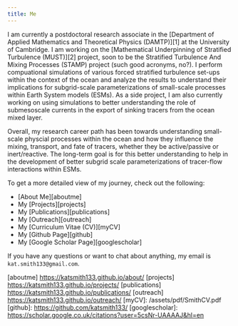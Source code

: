 ```yaml
---
title: Me
---
```


I am currently a postdoctoral research associate in the [Department of Applied Mathematics and Theoretical Physics (DAMTP)][1] at the University of Cambridge. I am working on the [Mathematical Underpinning of Stratified Turbulence (MUST)][2] project, soon to be the Stratified Turbulence And Mixing Processes (STAMP) project (such good acronyms, no?). I perform compuational simulations of various forced stratified turbulence set-ups within the context of the ocean and analyze the results to understand their implications for subgrid-scale parameterizations of small-scale processes within Earth System models (ESMs). As a side project, I am also currently working on using simulations to better understanding the role of submesoscale currents in the export of sinking tracers from the ocean mixed layer. 

Overall, my research career path has been towards understanding small-scale physcial processes within the ocean and how they influence the mixing, transport, and fate of tracers, whether they be active/passive or inert/reactive. The long-term goal is for this better understanding to help in the development of better subgrid scale parameterizations of tracer-flow interactions within ESMs.

To get a more detailed view of my journey, check out the following:

* [About Me][aboutme]
* My [Projects][projects]
* My [Publications][publications]
* My [Outreach][outreach]
* My [Curriculum Vitae (CV)][myCV]
* My [Github Page][github]
* My [Google Scholar Page][googlescholar]

If you have any questions or want to chat about anything, my email is `kat.smith133@gmail.com`.

[aboutme] https://katsmith133.github.io/about/
[projects] https://katsmith133.github.io/projects/
[publications] https://katsmith133.github.io/publications/
[outreach] https://katsmith133.github.io/outreach/
[myCV]: /assets/pdf/SmithCV.pdf
[github]: https://github.com/katsmith133/
[googlescholar]: https://scholar.google.co.uk/citations?user=5csNr-UAAAAJ&hl=en
